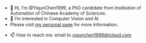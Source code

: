 - 👋 Hi, I’m @YiqunChen1999, a PhD candidate from Institution of Automation of Chinese Academy of Sciences. 
- 👀 I’m interested in Computer Vision and AI.
- Please visit [my personal page](https://yiqunchen1999.github.io/) for more information．　
<!-- - 🌱 I’m currently learning ... -->
<!-- - 💞️ I’m looking to collaborate on ... -->
- 📫 How to reach me: email to yiqunchen1999@icloud.com

<!---
YiqunChen1999/YiqunChen1999 is a ✨ special ✨ repository because its `README.md` (this file) appears on your GitHub profile.
You can click the Preview link to take a look at your changes.
--->
